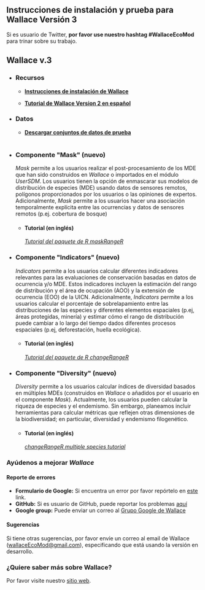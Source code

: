## Instrucciones de instalación y prueba para Wallace Versión 3

Si es usuario de Twitter, **por favor use nuestro hashtag #WallaceEcoMod** para trinar sobre su trabajo.


## **Wallace v.3**

  + ### **Recursos**
    + [**Instrucciones de instalación de Wallace**](installation_instructions.md)
  
    + [**Tutorial de Wallace Version 2 en español**](https://wallaceecomod.github.io/wallace/articles/tutorial-v2-esp.html)

 + ### **Datos**
    + [**Descargar conjuntos de datos de prueba**](Data.md)<br><br>


* ### **Componente "Mask" (nuevo)**
  *Mask* permite a los usuarios realizar el post-procesamiento de los MDE que han sido construidos en *Wallace* o importados en el módulo *UserSDM*.  Los usuarios tienen la opción de enmascarar sus modelos de distribución de especies (MDE) usando datos de sensores remotos, polígonos proporcionados por los usuarios o las opiniones de expertos. Adicionalmente, *Mask* permite a los usuarios hacer una asociación temporalmente explícita entre las ocurrencias y datos de sensores remotos (p.ej. cobertura de bosque)
  
  + #### **Tutorial (en inglés)**
    [*Tutorial del paquete de R maskRangeR*](https://cmerow.github.io/maskRangeR/maskRangeR_Tutorial.html)


* ### **Componente "Indicators" (nuevo)**
  *Indicators* permite a los usuarios calcular diferentes indicadores relevantes para las evaluaciones de conservación basadas en datos de ocurrencia y/o MDE. Estos indicadores incluyen la estimación del rango de distribución y el área de ocupación (AOO) y la extensión de ocurrencia (EOO) de la UICN. Adicionalmente, *Indicators* permite a los usuarios calcular el porcentaje de sobrelapamiento entre las distribuciones de las especies y diferentes elementos espaciales (p.ej, áreas protegidas, minería) y estimar cómo el rango de distribución puede cambiar a lo largo del tiempo dados diferentes procesos espaciales (p.ej, deforestación, huella ecológica).

  + #### **Tutorial (en inglés)**
    [*Tutorial del paquete de R changeRangeR*](https://cran.r-project.org/web/packages/changeRangeR/vignettes/singleSpeciesMetrics.pdf)


* ### **Componente "Diversity" (nuevo)**
  *Diversity* permite a los usuarios calcular índices de diversidad basados en múltiples MDEs (construidos en *Wallace* o añadidos por el usuario en el componente *Mask*). Actualmente, los usuarios pueden calcular la riqueza de especies y el endemismo. Sin embargo, planeamos incluir herramientas para calcular métricas que reflejen otras dimensiones de la biodiversidad; en particular, diversidad y endemismo filogenético.
  
  + #### **Tutorial (en inglés)**
    [*changeRangeR multiple species tutorial*](https://cran.r-project.org/web/packages/changeRangeR/vignettes/BiodivMetrics.pdf)<br>
    


### **Ayúdenos a mejorar *Wallace***
  #### **Reporte de errores**<br>
  + **Formulario de Google:** Si encuentra un error por favor repórtelo en [este](https://forms.gle/gTW1FqDTaVQqTtFK7) link. 
  + **GitHub:** Si es usuario de GitHub, puede reportar los problemas [aquí](https://github.com/wallaceEcoMod/wallace/issues) <br>
  + **Google group:** Puede enviar un correo al [Grupo Google de Wallace](https://groups.google.com/g/wallaceEcoMod) <br>
  
#### **Sugerencias**
Si tiene otras sugerencias, por favor envíe un correo al email de Wallace (wallaceEcoMod@gmail.com), especificando que está usando la versión en desarrollo.<br>

### **¿Quiere saber más sobre Wallace?**
Por favor visite nuestro [sitio web](https://wallaceecomod.github.io/).


